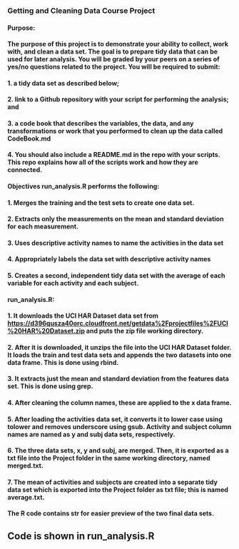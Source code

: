### Getting and Cleaning Data Course Project

#### Purpose:

#### The purpose of this project is to demonstrate your ability to collect, work with, and clean a data set. The goal is to prepare tidy data that can be used for later analysis. You will be graded by your peers on a series of yes/no questions related to the project. You will be required to submit:

#### 1. a tidy data set as described below;

#### 2. link to a Github repository with your script for performing the analysis; and

####  3. a  code book that describes the variables, the data, and any transformations or work that you performed to clean up the data called CodeBook.md

#### 4. You should also include a README.md in the repo with your scripts. This repo explains how all of the scripts work and how they are connected.

#### Objectives run_analysis.R performs the following:

#### 1. Merges the training and the test sets to create one data set.
#### 2. Extracts only the measurements on the mean and standard deviation for each measurement.
#### 3. Uses descriptive activity names to name the activities in the data set
#### 4. Appropriately labels the data set with descriptive activity names
#### 5. Creates a second, independent tidy data set with the average of each variable for each activity and each subject.

#### run_analysis.R:

#### 1. It downloads the UCI HAR Dataset data set from https://d396qusza40orc.cloudfront.net/getdata%2Fprojectfiles%2FUCI%20HAR%20Dataset.zip and puts the zip file working directory. 

#### 2. After it is downloaded, it unzips the file into the UCI HAR Dataset folder. It loads the train and test data sets and appends the two datasets into one data frame. This is done using rbind.

#### 3. It extracts just the mean and standard deviation from the features data set. This is done using grep.

#### 4. After cleaning the column names, these are applied to the x data frame.

#### 5. After loading the activities data set, it converts it to lower case using tolower and removes underscore using gsub. Activity and subject column names are named as y and subj data sets, respectively.

#### 6. The three data sets, x, y and subj, are merged. Then, it is exported as a txt file into the Project folder in the same working directory, named merged.txt.

#### 7. The mean of activities and subjects are created into a separate tidy data set which is exported into the Project folder as txt file; this is named average.txt.

#### The R code contains str for easier preview of the two final data sets.


## Code is shown in run_analysis.R

